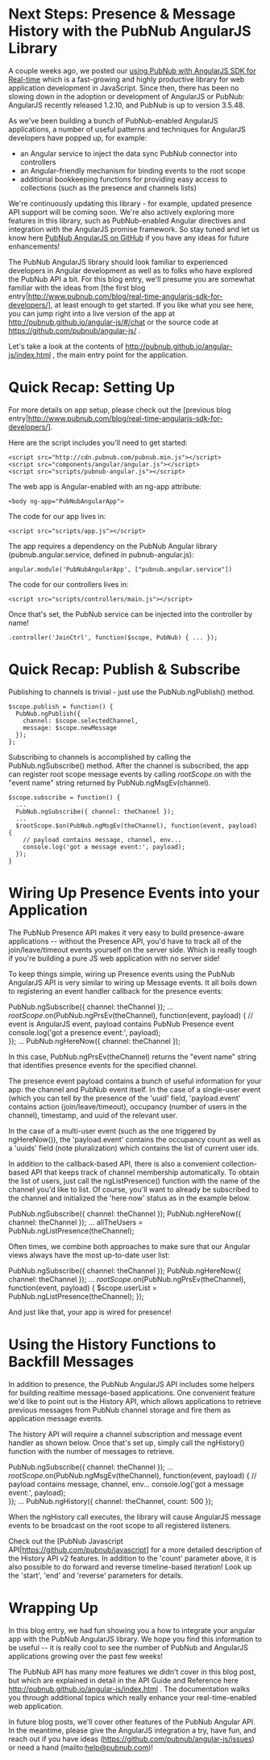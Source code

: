# Next Steps: Presence & Message History with the PubNub AngularJS Library

A couple weeks ago, we posted our [using PubNub with AngularJS SDK for Real-time](http://www.pubnub.com/blog/real-time-angularjs-sdk-for-developers/)
which is a fast-growing and highly productive library
for web application development in JavaScript. Since then, there has been no
slowing down in the adoption or development of AngularJS or PubNub: AngularJS
recently released 1.2.10, and PubNub is up to version 3.5.48.

As we've been building a bunch of PubNub-enabled AngularJS applications,
a number of useful patterns and techniques for AngularJS developers have
popped up, for example:

* an Angular service to inject the data sync PubNub connector into controllers
* an Angular-friendly mechanism for binding events to the root scope
* additional bookkeeping functions for providing easy access to collections (such as the presence and channels lists)

We're continuously updating this library - for example, updated presence API
support will be coming soon. We're also actively exploring more features in this library,
such as PubNub-enabled Angular directives and integration with the AngularJS promise
framework. So stay tuned and let us know here [PubNub AngularJS on GitHub](https://github.com/pubnub/angular-js/issues) if you have any ideas for future enhancements!

The PubNub AngularJS library should look familiar to experienced
developers in Angular development as well as to folks who have explored
the PubNub API a bit. For this blog entry, we'll presume you are somewhat
familiar with the ideas from [the first blog entry|http://www.pubnub.com/blog/real-time-angularjs-sdk-for-developers/],
at least enough to get started. If you like what you see here, you can jump
right into a live version of the app at http://pubnub.github.io/angular-js/#/chat
or the source code at https://github.com/pubnub/angular-js/ .

Let's take a look at the contents of http://pubnub.github.io/angular-js/index.html ,
the main entry point for the application.


# Quick Recap: Setting Up

For more details on app setup, please check out the [previous blog entry|http://www.pubnub.com/blog/real-time-angularjs-sdk-for-developers/].

Here are the script includes you'll need to get started:

    <script src="http://cdn.pubnub.com/pubnub.min.js"></script>
    <script src="components/angular/angular.js"></script>
    <script src="scripts/pubnub-angular.js"></script>

The web app is Angular-enabled with an ng-app attribute:

    <body ng-app="PubNubAngularApp">

The code for our app lives in:

    <script src="scripts/app.js"></script>

The app requires a dependency on the PubNub Angular library
(pubnub.angular.service, defined in pubnub-angular.js):

    angular.module('PubNubAngularApp', ["pubnub.angular.service"])

The code for our controllers lives in:

    <script src="scripts/controllers/main.js"></script>

Once that's set, the PubNub service can be injected into the controller by name!

    .controller('JoinCtrl', function($scope, PubNub) { ... });


# Quick Recap: Publish & Subscribe

Publishing to channels is trivial - just use the PubNub.ngPublish() method.

    $scope.publish = function() {
      PubNub.ngPublish({
        channel: $scope.selectedChannel,
        message: $scope.newMessage
      });
    };

Subscribing to channels is accomplished by calling the PubNub.ngSubscribe() method. After the
channel is subscribed, the app can register root scope message events by calling $rootScope.$on
with the "event name" string returned by PubNub.ngMsgEv(channel).

    $scope.subscribe = function() {
      ...
      PubNub.ngSubscribe({ channel: theChannel });
      ...
      $rootScope.$on(PubNub.ngMsgEv(theChannel), function(event, payload) {
        // payload contains message, channel, env...
        console.log('got a message event:', payload);    
      });
    }


# Wiring Up Presence Events into your Application

The PubNub Presence API makes it very easy to build presence-aware applications -- without
the Presence API, you'd have to track all of the join/leave/timeout events yourself on the
server side. Which is really tough if you're building a pure JS web application with no
server side!

To keep things simple, wiring up Presence events using the PubNub AngularJS API is very
similar to wiring up Message events. It all boils down to registering an event handler
callback for the presence events:

  PubNub.ngSubscribe({ channel: theChannel });
  ...
  $rootScope.$on(PubNub.ngPrsEv(theChannel), function(event, payload) {
    // event is AngularJS event, payload contains PubNub Presence event
    console.log('got a presence event:', payload);    
  });
  ...
  PubNub.ngHereNow({ channel: theChannel });

In this case, PubNub.ngPrsEv(theChannel) returns the "event name" string that identifies
presence events for the specified channel.

The presence event payload contains a bunch of useful information for
your app: the channel and PubNub event itself. In the case of a single-user event (which you
can tell by the presence of the 'uuid' field, 'payload.event' contains action (join/leave/timeout),
occupancy (number of users in the channel), timestamp, and uuid of the relevant user.

In the case of a multi-user event (such as the one triggered by ngHereNow()), the
'payload.event' contains the occupancy count as well as a 'uuids' field (note pluralization)
which contains the list of current user ids.

In addition to the callback-based API, there is also a convenient collection-based API
that keeps track of channel membership automatically. To obtain the list of users, just call
the ngListPresence() function with the name of the channel you'd like to list. Of course,
you'll want to already be subscribed to the channel and initialized the 'here now' status
as in the example below.

  PubNub.ngSubscribe({ channel: theChannel });
  PubNub.ngHereNow({ channel: theChannel });
  ...
  allTheUsers = PubNub.ngListPresence(theChannel);

Often times, we combine both approaches to make sure that our Angular views always have
the most up-to-date user list:

  PubNub.ngSubscribe({ channel: theChannel });
  PubNub.ngHereNow({ channel: theChannel });
  ...
  $rootScope.$on(PubNub.ngPrsEv(theChannel), function(event, payload) {
    $scope.userList = PubNub.ngListPresence(theChannel);
  });

And just like that, your app is wired for presence!


# Using the History Functions to Backfill Messages

In addition to presence, the PubNub AngularJS API includes some helpers for building
realtime message-based applications. One convenient feature we'd like to point
out is the History API, which allows applications to retrieve previous messages from
PubNub channel storage and fire them as application message events.

The history API will require a channel subscription and message event handler as
shown below. Once that's set up, simply call the ngHistory() function with the number
of messages to retrieve.

  PubNub.ngSubscribe({ channel: theChannel });
  ...
  $rootScope.$on(PubNub.ngMsgEv(theChannel), function(event, payload) {
    // payload contains message, channel, env...
    console.log('got a message event:', payload);    
  });
  ...
  PubNub.ngHistory({ channel: theChannel, count: 500 });
      
When the ngHistory call executes, the library will cause AngularJS message events
to be broadcast on the root scope to all registered listeners.

Check out the [PubNub Javascript API|https://github.com/pubnub/javascript] for a
more detailed description of the History API v2 features. In addition to the 'count'
parameter above, it is also possible to do forward and reverse timeline-based
iteration! Look up the 'start', 'end' and 'reverse' parameters for details.


# Wrapping Up

In this blog entry, we had fun showing you a how to integrate your
angular app with the PubNub AngularJS library. We hope you find this information
to be useful -- it is really cool to see the number of PubNub and AngularJS
applications growing over the past few weeks!

The PubNub API has many more features we didn't cover in this blog
post, but which are explained in detail in the API Guide and Reference
here http://pubnub.github.io/angular-js/index.html . The documentation
walks you through additional topics which really enhance your real-time-enabled
web application.

In future blog posts, we'll cover other features of the PubNub Angular API.
In the meantime, please give the AngularJS integration a try, have fun,
and reach out if you have ideas (https://github.com/pubnub/angular-js/issues)
or need a hand (mailto:help@pubnub.com)!


